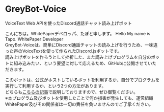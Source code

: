 # GreyBot-Voice
VoiceText Web APIを使ったDiscord通話チャット読み上げボット

こんにちは。WhitePaperデベロッパ、たぽと申します。
Hello My name is Tapo. WhitePaper Developer  
GreyBot-Voiceは、簡単にDiscord通話チャットの読み上げを行うため、一味違った声のVoiceTextを使って作られたDiscord.jsボットです。  
読み上げボットを作ろうとして挫折した、また読み上げプログラムを自分のボットに組み込みたい、という要望に対して応えるため、GitHubに公開させていただきます。  

このボットは、公式がホストしているボットを利用するか、自分でプログラムを実行して利用するか、という2つの方法があります。  
どちらも[こちらの記事](https://qiita.com/Tapo0825/items/fd580d0bdd8cdd66b490)で説明しておりますので、ぜひ御覧ください。  
※本プログラム及びボットを使用したことで何か損害が発生しても、運営組織WhitePaper及びその関係者は一切の責任を負いませんのでご了承ください。
  

